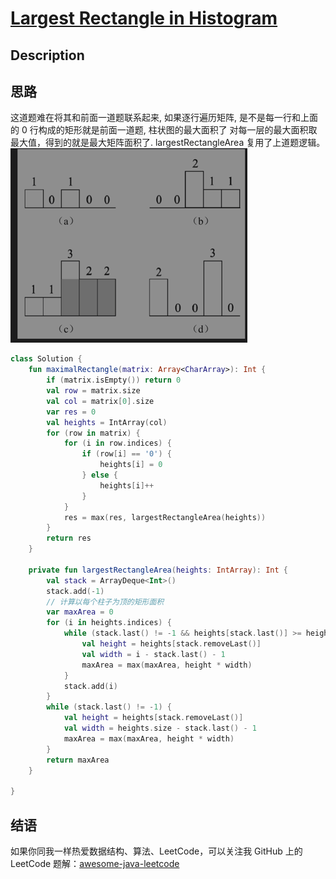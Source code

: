 # [Largest Rectangle in Histogram][title]

## Description

## 思路
这道题难在将其和前面一道题联系起来, 如果逐行遍历矩阵, 是不是每一行和上面的 0 行构成的矩形就是前面一道题, 柱状图的最大面积了
对每一层的最大面积取最大值，得到的就是最大矩阵面积了. largestRectangleArea 复用了上道题逻辑。
![image](img.png)

```kotlin
class Solution {
    fun maximalRectangle(matrix: Array<CharArray>): Int {
        if (matrix.isEmpty()) return 0
        val row = matrix.size
        val col = matrix[0].size
        var res = 0
        val heights = IntArray(col)
        for (row in matrix) {
            for (i in row.indices) {
                if (row[i] == '0') {
                    heights[i] = 0
                } else {
                    heights[i]++
                }
            }
            res = max(res, largestRectangleArea(heights))
        }
        return res
    }

    private fun largestRectangleArea(heights: IntArray): Int {
        val stack = ArrayDeque<Int>()
        stack.add(-1)
        // 计算以每个柱子为顶的矩形面积
        var maxArea = 0
        for (i in heights.indices) {
            while (stack.last() != -1 && heights[stack.last()] >= heights[i]) {
                val height = heights[stack.removeLast()]
                val width = i - stack.last() - 1
                maxArea = max(maxArea, height * width)
            }
            stack.add(i)
        }
        while (stack.last() != -1) {
            val height = heights[stack.removeLast()]
            val width = heights.size - stack.last() - 1
            maxArea = max(maxArea, height * width)
        }
        return maxArea
    }

}
```


## 结语

如果你同我一样热爱数据结构、算法、LeetCode，可以关注我 GitHub 上的 LeetCode 题解：[awesome-java-leetcode][ajl]



[title]: https://leetcode.cn/problems/largest-rectangle-in-histogram/description/
[ajl]: https://github.com/Blankj/awesome-java-leetcode
